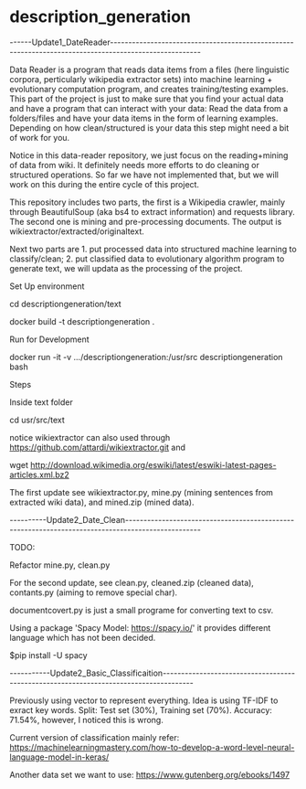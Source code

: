 # description_generation

------Update1_DateReader------------------------------------------------------------------------------------------------------

Data Reader is a program that reads data items from a files (here linguistic corpora, perticularly wikipedia extractor sets) into machine learning + evolutionary computation program, and creates training/testing examples. This part of the project is just to make sure that you find your actual data and have a program that can interact with your data: Read the data from a folders/files and have your data items in the form of learning examples. Depending on how clean/structured is your data this step might need a bit of work for you.

Notice in this data-reader repository, we just focus on the reading+mining of data from wiki. It definitely needs more efforts to do cleaning or structured operations. So far we have not implemented that, but we will work on this during the entire cycle of this project.

This repository includes two parts, the first is a Wikipedia crawler, mainly through BeautifulSoup (aka bs4 to extract information) and requests library. The second one is mining and pre-processing documents. The output is wikiextractor/extracted/originaltext.

Next two parts are 1. put processed data into structured machine learning to classify/clean; 2. put classified data to evolutionary algorithm program to generate text, we will updata as the processing of the project.

Set Up environment

cd descriptiongeneration/text

docker build -t descriptiongeneration .

Run for Development

docker run -it -v .../descriptiongeneration:/usr/src descriptiongeneration bash

Steps

Inside text folder

cd usr/src/text

notice wikiextractor can also used through https://github.com/attardi/wikiextractor.git and 

wget http://download.wikimedia.org/eswiki/latest/eswiki-latest-pages-articles.xml.bz2

The first update see wikiextractor.py, mine.py (mining sentences from extracted wiki data), and mined.zip (mined data).

----------Update2_Date_Clean--------------------------------------------------------------------------------------------------

TODO:

Refactor mine.py, clean.py

For the second update, see clean.py, cleaned.zip (cleaned data), contants.py (aiming to remove special char).

documentcovert.py is just a small programe for converting text to csv.

Using a package 'Spacy Model: https://spacy.io/' it provides different language which has not been decided. 

$pip install -U spacy

-----------Update2_Basic_Classificaition--------------------------------------------------------------------------------------

Previously using vector to represent everything. Idea is using TF-IDF to exract key words. Split: Test set (30%), Training set (70%). Accuracy: 71.54%, however, I noticed this is wrong.

Current version of classification mainly refer: https://machinelearningmastery.com/how-to-develop-a-word-level-neural-language-model-in-keras/

Another data set we want to use: https://www.gutenberg.org/ebooks/1497


